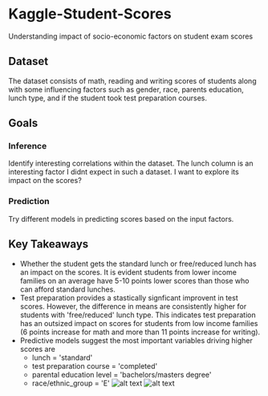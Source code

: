 # Kaggle-Student-Scores
Understanding impact of socio-economic factors on student exam scores
## Dataset
The dataset consists of math, reading and writing scores of students along with some influencing factors such as gender, race, parents education, lunch type, and if the student took test preparation courses.

## Goals
### Inference
Identify interesting correlations within the dataset.
The lunch column is an interesting factor I didnt expect in such a dataset. I want to explore its impact on the scores?
### Prediction
Try different models in predicting scores based on the input factors.

## Key Takeaways
- Whether the student gets the standard lunch or free/reduced lunch has an impact on the scores. It is evident students from lower income families on an average have 5-10 points lower scores than those who can afford standard lunches.
- Test preparation provides a stastically signficant improvent in test scores. However, the difference in means are consistently higher for students with 'free/reduced' lunch type. This indicates test preparation has an outsized impact on scores for students from low income families (6 points increase for math and more than 11 points increase for writing).
 - Predictive models suggest the most important variables driving higher scores are
   - lunch = 'standard'
   - test preparation course = 'completed'
   - parental education level = 'bachelors/masters degree'
   - race/ethnic_group = 'E'
![alt text](https://github.com/sharath0426/Kaggle-Student-Scores/blob/master/Scores_education.PNG)
![alt text](https://github.com/sharath0426/Kaggle-Student-Scores/blob/master/Scores_Test.PNG)
